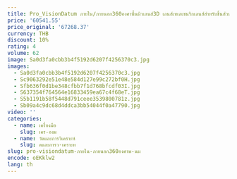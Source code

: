 ```yaml
---
title: Pro_VisionDatum ภายใน/ภายนอก360องศาพื้นผิวเลนส์3D เลนส์เทเลเซนริกเลนส์สำหรับชิ้นส่วนการตรวจจับ
price: '60541.55'
price_original: '67268.37'
currency: THB
discount: 10%
rating: 4
volume: 62
image: Sa0d3fa0cbb3b4f5192d6207f4256370c3.jpg
images:
  - Sa0d3fa0cbb3b4f5192d6207f4256370c3.jpg
  - Sc9063292e51e48e584d127e99c272bf0H.jpg
  - Sfb636f0d1be348cfbb7f1d768bfcdf03I.jpg
  - S637354f764564e16833459ea67c4f68eT.jpg
  - S5b1191b58f5448d791ceee3539800781z.jpg
  - Sb09a4c9dc68d4ddca3bb54044f0a47790.jpg
video: ''
categories:
  - name: เครื่องมือ
    slug: เคร-องม
  - name: วัดและการวิเคราะห์
    slug: ดและการว-เคราะห
slug: pro-visiondatum-ภายใน-ภายนอก360องศาพ-นผ
encode: oEKklw2
lang: th
---
```

  